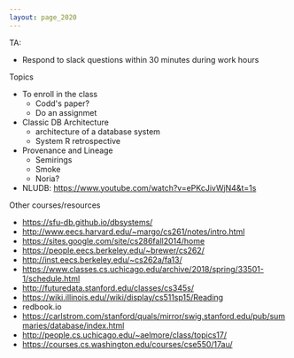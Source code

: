 ```yaml
---
layout: page_2020
---
```





TA:

* Respond to slack questions within 30 minutes during work hours

Topics

* To enroll in the class
  * Codd's paper?
  * Do an assignmet
* Classic DB Architecture
  * architecture of a database system
  * System R retrospective
* Provenance and Lineage
  * Semirings
  * Smoke
  * Noria?
* NLUDB: https://www.youtube.com/watch?v=ePKcJivWjN4&t=1s




Other courses/resources

* https://sfu-db.github.io/dbsystems/
* http://www.eecs.harvard.edu/~margo/cs261/notes/intro.html
* https://sites.google.com/site/cs286fall2014/home
* https://people.eecs.berkeley.edu/~brewer/cs262/
* http://inst.eecs.berkeley.edu/~cs262a/fa13/
* https://www.classes.cs.uchicago.edu/archive/2018/spring/33501-1/schedule.html
* http://futuredata.stanford.edu/classes/cs345s/
* https://wiki.illinois.edu//wiki/display/cs511sp15/Reading
* redbook.io
* https://carlstrom.com/stanford/quals/mirror/swig.stanford.edu/pub/summaries/database/index.html
* http://people.cs.uchicago.edu/~aelmore/class/topics17/
* https://courses.cs.washington.edu/courses/cse550/17au/
